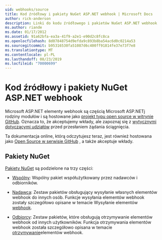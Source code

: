 ```yaml
---
uid: webhooks/source
title: Kod źródłowy i pakiety NuGet ASP.NET webhook | Microsoft Docs
author: rick-anderson
description: Linki do kodu źródłowego i pakietów NuGet ASP.NET webhook
ms.author: riande
ms.date: 01/17/2012
ms.assetid: 91a62bfa-ea3a-41f9-a2e1-e90d2c8fc8ca
ms.openlocfilehash: 8d07848754d9efda9c893b8ba54ac6d0c0214a53
ms.sourcegitcommit: b95316530fa51087d6c400ff91814fe37e73f7e8
ms.translationtype: MT
ms.contentlocale: pl-PL
ms.lasthandoff: 08/23/2019
ms.locfileid: "70000699"
---
```

# <a name="aspnet-webhooks-source-code-and-nuget-packages"></a>Kod źródłowy i pakiety NuGet ASP.NET webhook

Microsoft ASP.NET elementy webhook są częścią Microsoft ASP.NETj rodziny modułów i są hostowane jako [projekt typu open source w witrynie GitHub](https://github.com/aspnet/WebHooks). Oznacza to, że akceptujemy wkłady, ale zapoznaj się z [wytycznymi dotyczącymi udziałów](https://github.com/aspnet/Home/blob/master/CONTRIBUTING.md) przed przesłaniem żądania ściągnięcia.

Ta dokumentacja online, którą odczytujesz teraz, jest również hostowana jako [Open Source w serwisie GitHub](http://docs.asp.net/en/latest/contribute/style-guide.html#style-guide) , a także akceptuje wkłady.

## <a name="nuget-packages"></a>Pakiety NuGet

[Pakiety NuGet](https://nuget.org/packages?q=Microsoft.AspNet.WebHooks) są podzielone na trzy części:

* [Wspólny](https://www.nuget.org/packages?q=Microsoft.AspNet.WebHooks.Common): Wspólny pakiet współużytkowany przez nadawców i odbiorników.

* [Nadawca](https://www.nuget.org/packages?q=Microsoft.AspNet.WebHooks.Custom): Zestaw pakietów obsługujący wysyłanie własnych elementów webhook do innych osób. Funkcje wysyłania elementów webhook zostały szczegółowo opisane w temacie Wysyłanie elementów [webhook](sending/senders.md).

* [Odbiorcy](https://www.nuget.org/packages?q=Microsoft.AspNet.WebHooks.Receivers): Zestaw pakietów, które obsługują otrzymywanie elementów webhook od innych użytkowników. Funkcja otrzymywania elementów webhook została szczegółowo opisana w temacie [otrzymywanie](receiving/index.md)elementów webhook.
